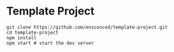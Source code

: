 # Template Project

```
git clone https://github.com/ensconced/template-project.git
cd template-project
npm install
npm start # start the dev server
```
